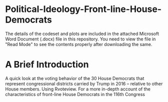 # Political-Ideology-Front-line-House-Democrats

The details of the codeset and plots are included in the attached Microsoft Word Document (.docx) file in this repository. 
You need to view the file in "Read Mode" to see the contents properly after downloading the same.

A Brief Introduction
======================

A quick look at the voting behavior of the 30 House Democrats that represent congressional districts carried by Trump in 2016 – relative to other House members. Using Rvoteview. For a more in-depth account of the characteristics of front-line House Democrats in the 116th Congress
